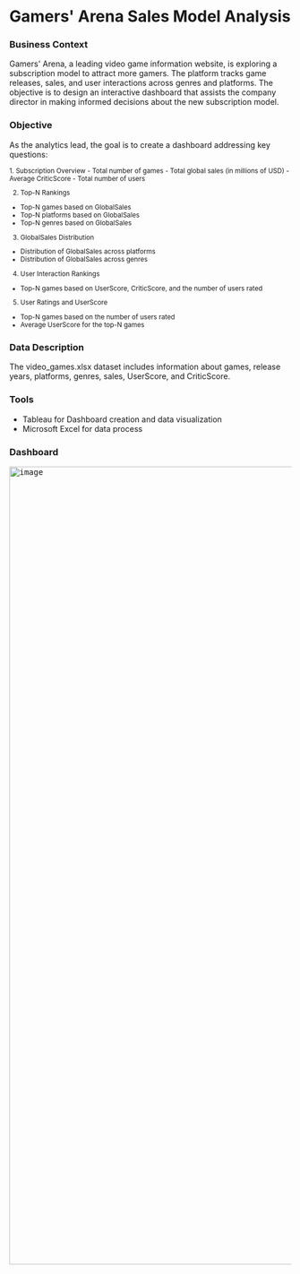 # Gamers' Arena Sales Model Analysis 

### Business Context
Gamers' Arena, a leading video game information website, is exploring a subscription model to attract more gamers. The platform tracks game releases, sales, and user interactions across genres and platforms. The objective is to design an interactive dashboard that assists the company director in making informed decisions about the new subscription model.

### Objective
As the analytics lead, the goal is to create a dashboard addressing key questions:

<small>
1. Subscription Overview
- Total number of games
- Total global sales (in millions of USD)
- Average CriticScore
- Total number of users

2. Top-N Rankings
- Top-N games based on GlobalSales
- Top-N platforms based on GlobalSales
- Top-N genres based on GlobalSales

3. GlobalSales Distribution
- Distribution of GlobalSales across platforms
- Distribution of GlobalSales across genres

4. User Interaction Rankings
- Top-N games based on UserScore, CriticScore, and the number of users rated

5. User Ratings and UserScore
- Top-N games based on the number of users rated
- Average UserScore for the top-N games
</small>

### Data Description
The video_games.xlsx dataset includes information about games, release years, platforms, genres, sales, UserScore, and CriticScore.

### Tools 
- Tableau for Dashboard creation and data visualization
- Microsoft Excel for data process

### Dashboard 
<kbd><img width="1425" alt="image" src="https://github.com/stevenhoang713/Gamers-Arena/assets/145725846/c1b5863e-8184-43bb-99fc-9b92cabeed28)https://github.com/stevenhoang713/Gamers-Arena/assets/145725846/c1b5863e-8184-43bb-99fc-9b92cabeed28.png"></kbd>
